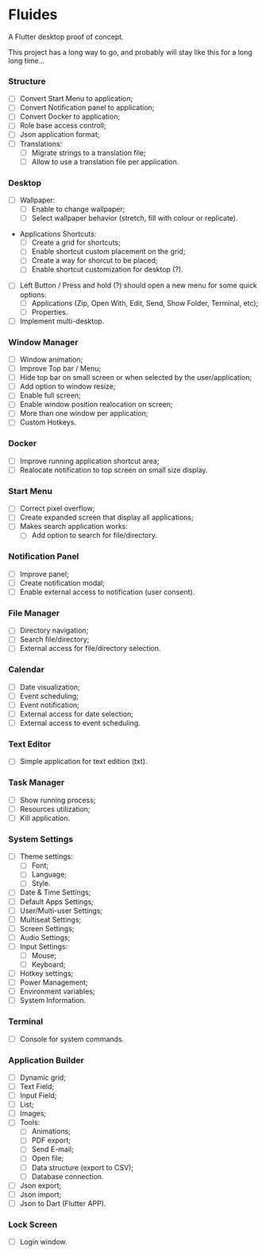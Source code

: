 # Fluides

A Flutter desktop proof of concept.

This project has a long way to go, and probably will stay like this for a long long time...

### Structure
- [ ] Convert Start Menu to application;
- [ ] Convert Notification panel to application;
- [ ] Convert Docker to application;
- [ ] Role base access controll;
- [ ] Json application format;
- [ ] Translations:
    - [ ] Migrate strings to a translation file;
    - [ ] Allow to use a translation file per application.

### Desktop
- [ ] Wallpaper:
    - [ ] Enable to change wallpaper;
    - [ ] Select wallpaper behavior (stretch, fill with colour or replicate).
- Applications Shortcuts:
    - [ ] Create a grid for shortcuts;
    - [ ] Enable shortcut custom placement on the grid;
    - [ ] Create a way for shorcut to be placed;
    - [ ] Enable shortcut customization for desktop (?).
- [ ] Left Button / Press and hold (?) should open a new menu for some quick options:
    - [ ] Applications (Zip, Open With, Edit, Send, Show Folder, Terminal, etc);
    - [ ] Properties.
- [ ] Implement multi-desktop.

### Window Manager
- [ ] Window animation;
- [ ] Improve Top bar / Menu;
- [ ] Hide top bar on small screen or when selected by the user/application;
- [ ] Add option to window resize;
- [ ] Enable full screen;
- [ ] Enable window position realocation on screen;
- [ ] More than one window per application;
- [ ] Custom Hotkeys.

### Docker
- [ ] Improve running application shortcut area;
- [ ] Realocate notification to top screen on small size display.

### Start Menu
- [ ] Correct pixel overflow;
- [ ] Create expanded screen that display all applications;
- [ ] Makes search application works:
    - [ ] Add option to search for file/directory.

### Notification Panel
- [ ] Improve panel;
- [ ] Create notification modal;
- [ ] Enable external access to notification (user consent).

### File Manager
- [ ] Directory navigation;
- [ ] Search file/directory;
- [ ] External access for file/directory selection.

### Calendar
- [ ] Date visualization;
- [ ] Event scheduling;
- [ ] Event notification;
- [ ] External access for date selection;
- [ ] External access to event scheduling.

### Text Editor
- [ ] Simple application for text edition (txt).

### Task Manager
- [ ] Show running process;
- [ ] Resources utilization;
- [ ] Kill application.

### System Settings
- [ ] Theme settings:
    - [ ] Font;
    - [ ] Language;
    - [ ] Style.
- [ ] Date & Time Settings;
- [ ] Default Apps Settings;
- [ ] User/Multi-user Settings;
- [ ] Multiseat Settings;
- [ ] Screen Settings;
- [ ] Audio Settings;
- [ ] Input Settings:
    - [ ] Mouse;
    - [ ] Keyboard;
- [ ] Hotkey settings;
- [ ] Power Management;
- [ ] Environment variables;
- [ ] System Information.

### Terminal
- [ ] Console for system commands.

### Application Builder
- [ ] Dynamic grid;
- [ ] Text Field;
- [ ] Input Field;
- [ ] List;
- [ ] Images;
- [ ] Tools:
    - [ ] Animations;
    - [ ] PDF export;
    - [ ] Send E-mail;
    - [ ] Open file;
    - [ ] Data structure (export to CSV);
    - [ ] Database connection.
- [ ] Json export;
- [ ] Json import;
- [ ] Json to Dart (Flutter APP).

### Lock Screen
- [ ] Login window.
